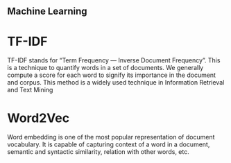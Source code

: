 ## Machine Learning
# TF-IDF

TF-IDF stands for “Term Frequency — Inverse Document Frequency”. This is a technique to quantify words in a set of documents. We generally compute a score for each word to signify its importance in the document and corpus. This method is a widely used technique in Information Retrieval and Text Mining

# Word2Vec

Word embedding is one of the most popular representation of document vocabulary. It is capable of capturing context of a word in a document, semantic and syntactic similarity, relation with other words, etc.

